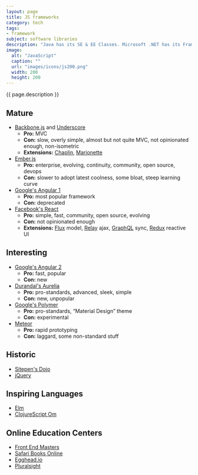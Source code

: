 ```yaml
---
layout: page
title: JS frameworks
category: tech
tags:
- framework
subject: software libraries
description: "Java has its SE & EE Classes. Microsoft .NET has its Framework Class Library. Ruby has its Rails. And JavaScript? has a multiverse of frameworks."
image:
  alt: "JavaScript"
  caption: ""
  url: "images/icons/js200.png"
  width: 200
  height: 200
---
```


{{ page.description }}

Mature
------
* [Backbone.js](http://backbonejs.org/) and [Underscore](http://underscorejs.org/)
    * __Pro:__ MVC
    * __Con:__ slow, overly simple, almost but not quite MVC, not opinionated enough, non-isometric
    * __Extensions:__ [Chaplin](http://chaplinjs.org/), [Marionette](http://marionettejs.com/)
* [Ember.js](http://emberjs.com/)
    * __Pro:__ enterprise, evolving, continuity, community, open source, devops
    * __Con:__ slower to adopt latest coolness, some bloat, steep learning curve
* [Google's Angular 1](https://angularjs.org/)
    * __Pro:__ most popular framework
    * __Con:__ deprecated
* [Facebook's React](https://facebook.github.io/react/)
    * __Pro:__ simple, fast, community, open source, evolving
    * __Con:__ not opinionated enough
    * __Extensions:__ [Flux](https://facebook.github.io/flux/) model, [Relay](https://facebook.github.io/relay/) ajax, [GraphQL](http://graphql.org/) sync, [Redux](http://redux.js.org/) reactive UI

Interesting
-----------
* [Google's Angular 2](https://angular.io/)
    * __Pro:__ fast, popular
    * __Con:__ new
* [Durandal's Aurelia](http://aurelia.io/)
    * __Pro:__ pro-standards, advanced, sleek, simple
    * __Con:__ new, unpopular
* [Google's Polymer](https://www.polymer-project.org/1.0/)
    * __Pro:__ pro-standards, “Material Design” theme
    * __Con:__ experimental
* [Meteor](https://www.meteor.com/)
    * __Pro:__ rapid prototyping
    * __Con:__ laggard, some non-standard stuff

Historic
--------
* [Sitepen's Dojo](https://dojotoolkit.org/)
* [jQuery](https://jquery.com/)

Inspiring Languages
-------------------
* [Elm](http://elm-lang.org/)
* [ClojureScript Om](https://github.com/omcljs/om#om)

Online Education Centers
-----------------------
* [Front End Masters](https://FrontEndMasters.com/)
* [Safari Books Online](https://www.SafariBooksOnline.com)
* [Egghead.io](https://egghead.io/)
* [Pluralsight](https://www.pluralsight.com/)
